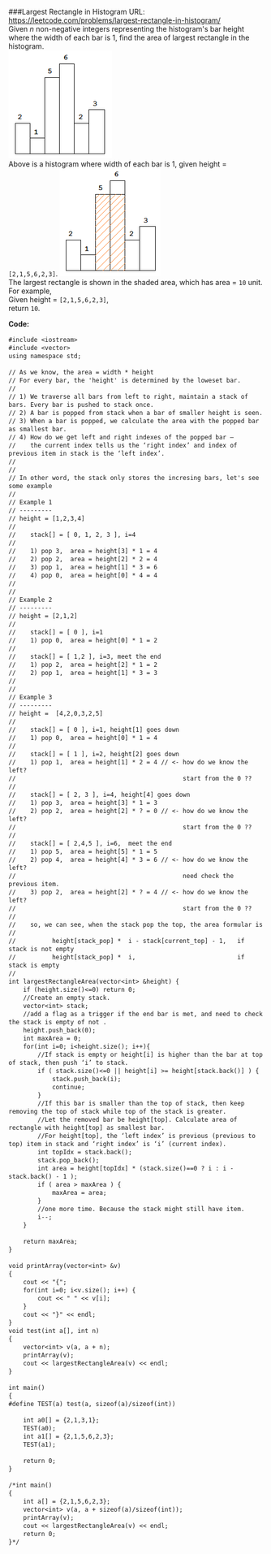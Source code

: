 ###Largest Rectangle in Histogram
URL: https://leetcode.com/problems/largest-rectangle-in-histogram/</br>
Given _n_ non-negative integers representing the histogram's bar height where the width of each bar is 1, find the area of largest rectangle in the histogram.</br>
![img](largestrectangleinhistogram1.png)</br>
Above is a histogram where width of each bar is 1, given height = `[2,1,5,6,2,3]`.
![img](largestrectangleinhistogram2.png)</br>
The largest rectangle is shown in the shaded area, which has area = `10` unit.</br>
For example,</br>
Given height = `[2,1,5,6,2,3]`,</br>
return `10`.

__Code:__

	#include <iostream>
	#include <vector>
	using namespace std;

	// As we know, the area = width * height
	// For every bar, the 'height' is determined by the loweset bar.
	//
	// 1) We traverse all bars from left to right, maintain a stack of bars. Every bar is pushed to stack once. 
	// 2) A bar is popped from stack when a bar of smaller height is seen. 
	// 3) When a bar is popped, we calculate the area with the popped bar as smallest bar. 
	// 4) How do we get left and right indexes of the popped bar – 
	//    the current index tells us the ‘right index’ and index of previous item in stack is the ‘left index’. 
	//
	//
	// In other word, the stack only stores the incresing bars, let's see some example  
	//
	// Example 1
	// ---------
	// height = [1,2,3,4]
	//
	//    stack[] = [ 0, 1, 2, 3 ], i=4
	//
	//    1) pop 3,  area = height[3] * 1 = 4
	//    2) pop 2,  area = height[2] * 2 = 4
	//    3) pop 1,  area = height[1] * 3 = 6
	//    4) pop 0,  area = height[0] * 4 = 4
	//
	//
	// Example 2
	// ---------
	// height = [2,1,2]
	//
	//    stack[] = [ 0 ], i=1
	//    1) pop 0,  area = height[0] * 1 = 2
	//
	//    stack[] = [ 1,2 ], i=3, meet the end
	//    1) pop 2,  area = height[2] * 1 = 2
	//    2) pop 1,  area = height[1] * 3 = 3
	//
	//
	// Example 3
	// ---------
	// height =  [4,2,0,3,2,5]  
	//
	//    stack[] = [ 0 ], i=1, height[1] goes down
	//    1) pop 0,  area = height[0] * 1 = 4
	//
	//    stack[] = [ 1 ], i=2, height[2] goes down
	//    1) pop 1,  area = height[1] * 2 = 4 // <- how do we know the left?
	//                                              start from the 0 ?? 
	//
	//    stack[] = [ 2, 3 ], i=4, height[4] goes down
	//    1) pop 3,  area = height[3] * 1 = 3
	//    2) pop 2,  area = height[2] * ? = 0 // <- how do we know the left? 
	//                                              start from the 0 ??
	//
	//    stack[] = [ 2,4,5 ], i=6,  meet the end
	//    1) pop 5,  area = height[5] * 1 = 5
	//    2) pop 4,  area = height[4] * 3 = 6 // <- how do we know the left?
	//                                              need check the previous item.
	//    3) pop 2,  area = height[2] * ? = 4 // <- how do we know the left?
	//                                              start from the 0 ??
	//
	//    so, we can see, when the stack pop the top, the area formular is 
	//
	//          height[stack_pop] *  i - stack[current_top] - 1,   if stack is not empty
	//          height[stack_pop] *  i,                            if stack is empty
	//
	int largestRectangleArea(vector<int> &height) {
	    if (height.size()<=0) return 0;
	    //Create an empty stack.
	    vector<int> stack;
	    //add a flag as a trigger if the end bar is met, and need to check the stack is empty of not .
	    height.push_back(0);
	    int maxArea = 0;
	    for(int i=0; i<height.size(); i++){
	        //If stack is empty or height[i] is higher than the bar at top of stack, then push ‘i’ to stack.
	        if ( stack.size()<=0 || height[i] >= height[stack.back()] ) {
	            stack.push_back(i);
	            continue;
	        }
	        //If this bar is smaller than the top of stack, then keep removing the top of stack while top of the stack is greater. 
	        //Let the removed bar be height[top]. Calculate area of rectangle with height[top] as smallest bar. 
	        //For height[top], the ‘left index’ is previous (previous to top) item in stack and ‘right index’ is ‘i’ (current index).
	        int topIdx = stack.back();
	        stack.pop_back();
	        int area = height[topIdx] * (stack.size()==0 ? i : i - stack.back() - 1 );
	        if ( area > maxArea ) {
	            maxArea = area;
	        }
	        //one more time. Because the stack might still have item.
	        i--;
	    }

	    return maxArea;
	}

	void printArray(vector<int> &v)
	{
	    cout << "{";
	    for(int i=0; i<v.size(); i++) {
	        cout << " " << v[i];
	    }
	    cout << "}" << endl;
	}
	void test(int a[], int n)
	{
	    vector<int> v(a, a + n);
	    printArray(v);
	    cout << largestRectangleArea(v) << endl;
	}

	int main()
	{
	#define TEST(a) test(a, sizeof(a)/sizeof(int))

	    int a0[] = {2,1,3,1};
	    TEST(a0);
	    int a1[] = {2,1,5,6,2,3};
	    TEST(a1);

	    return 0;
	}

	/*int main()
	{
	    int a[] = {2,1,5,6,2,3};
	    vector<int> v(a, a + sizeof(a)/sizeof(int));
	    printArray(v);
	    cout << largestRectangleArea(v) << endl;
	    return 0;
	}*/